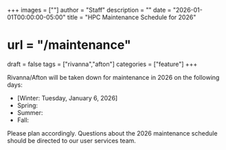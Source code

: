 +++
images = [""]
author = "Staff"
description = ""
date = "2026-01-01T00:00:00-05:00"
title = "HPC Maintenance Schedule for 2026"
# url = "/maintenance"
draft = false
tags = ["rivanna","afton"]
categories = ["feature"]
+++

Rivanna/Afton will be taken down for maintenance in 2026 on the following days: 

- [Winter: Tuesday, January 6, 2026]
- Spring: 
- Summer:
- Fall: 

Please plan accordingly. Questions about the 2026 maintenance schedule should be directed to our user services team.


